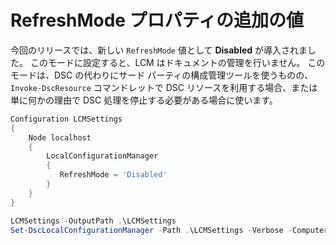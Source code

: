 # RefreshMode プロパティの追加の値

今回のリリースでは、新しい `RefreshMode` 値として **Disabled** が導入されました。 このモードに設定すると、LCM はドキュメントの管理を行いません。 このモードは、DSC の代わりにサード パーティの構成管理ツールを使うものの、`Invoke-DscResource` コマンドレットで DSC リソースを利用する場合、または単に何かの理由で DSC 処理を停止する必要がある場合に使います。

```powershell
Configuration LCMSettings
{
    Node localhost
    {
        LocalConfigurationManager
        {
           RefreshMode = 'Disabled'
        }
    }
}

LCMSettings -OutputPath .\LCMSettings
Set-DscLocalConfigurationManager -Path .\LCMSettings -Verbose -ComputerName localhost
```
<!--HONumber=Mar16_HO2-->
